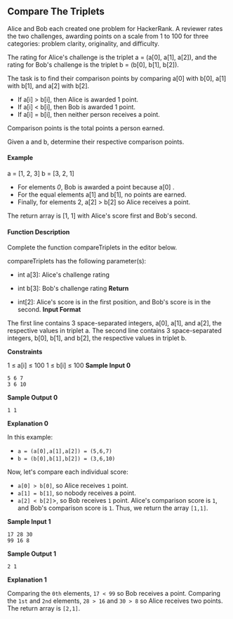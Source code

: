 ## Compare The Triplets

Alice and Bob each created one problem for HackerRank. A reviewer rates the two challenges, awarding points on a scale from 1 to 100 for three categories: problem clarity, originality, and difficulty.

The rating for Alice's challenge is the triplet a = (a[0], a[1], a[2]), and the rating for Bob's challenge is the triplet b = (b[0], b[1], b[2]).

The task is to find their comparison points by comparing a[0] with b[0], a[1] with b[1], and a[2] with b[2].

* If a[i] > b[i], then Alice is awarded 1 point.
* If a[i] < b[i], then Bob is awarded 1 point.
* If a[i] = b[i], then neither person receives a point.

Comparison points is the total points a person earned.

Given a and b, determine their respective comparison points.

#### Example

a = [1, 2, 3]
b = [3, 2, 1]
* For elements *0*, Bob is awarded a point because a[0] .
* For the equal elements a[1] and b[1], no points are earned.
* Finally, for elements 2, a[2] > b[2] so Alice receives a point.

The return array is [1, 1] with Alice's score first and Bob's second.

#### Function Description

Complete the function compareTriplets in the editor below.

compareTriplets has the following parameter(s):

* int a[3]: Alice's challenge rating
* int b[3]: Bob's challenge rating
**Return**

* int[2]: Alice's score is in the first position, and Bob's score is in the second.
**Input Format**

The first line contains 3 space-separated integers, a[0], a[1], and a[2], the respective values in triplet a.
The second line contains 3 space-separated integers, b[0], b[1], and b[2], the respective values in triplet b.

**Constraints**

1 ≤ a[i] ≤ 100
1 ≤ b[i] ≤ 100
**Sample Input 0**
```
5 6 7
3 6 10
```
**Sample Output 0**
```
1 1
```
**Explanation 0**

In this example:
* `a = (a[0],a[1],a[2]) = (5,6,7)`
* `b = (b[0],b[1],b[2]) = (3,6,10)`

Now, let's compare each individual score:

* `a[0] > b[0]`, so Alice receives `1` point.
* `a[1] = b[1]`, so nobody receives a point.
* `a[2] < b[2]`>, so Bob receives `1` point.
Alice's comparison score is `1`, and Bob's comparison score is `1`. Thus, we return the array `[1,1]`.

**Sample Input 1**
```
17 28 30
99 16 8
```
**Sample Output 1**
```
2 1
```
**Explanation 1**

Comparing the `0th` elements, `17 < 99` so Bob receives a point.
Comparing the `1st` and `2nd` elements, `28 > 16` and `30 > 8` so Alice receives two points.
The return array is `[2,1]`.
